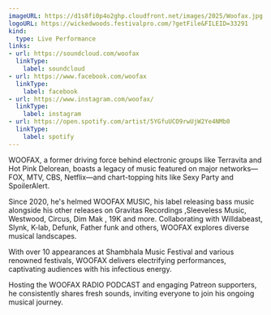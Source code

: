 ```yaml
---
imageURL: https://d1s8fi0p4o2ghp.cloudfront.net/images/2025/Woofax.jpg
logoURL: https://wickedwoods.festivalpro.com/?getFile&FILEID=33291
kind:
  type: Live Performance
links:
- url: https://soundcloud.com/woofax
  linkType:
    label: soundcloud
- url: https://www.facebook.com/woofax
  linkType:
    label: facebook
- url: https://www.instagram.com/woofax/
  linkType:
    label: instagram
- url: https://open.spotify.com/artist/5YGfuUCO9rwUjW2Ye4NMb0
  linkType:
    label: spotify
---
```

WOOFAX, a former driving force behind electronic groups like Terravita and Hot Pink Delorean, boasts a legacy of music featured on major networks—FOX, MTV, CBS, Netflix—and chart-topping hits like Sexy Party and SpoilerAlert. 

Since 2020, he's helmed WOOFAX MUSIC, his label releasing bass music alongside his other releases on Gravitas Recordings ,Sleeveless Music, Westwood, Circus, Dim Mak , 19K and more. Collaborating with Willdabeast, Slynk, K-lab, Defunk, Father funk and others, WOOFAX explores diverse musical landscapes. 

With over 10 appearances at Shambhala Music Festival and various renowned festivals, WOOFAX delivers electrifying performances, captivating audiences with his infectious energy. 

Hosting the WOOFAX RADIO PODCAST and engaging Patreon supporters, he consistently shares fresh sounds, inviting everyone to join his ongoing musical journey.
